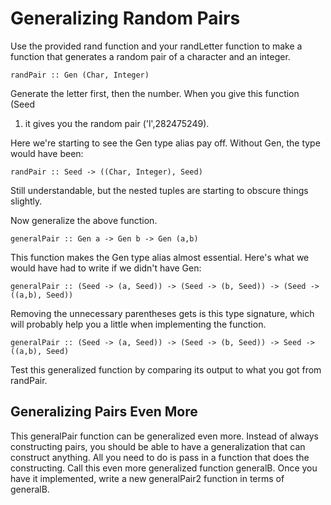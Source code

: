 # Generalizing Random Pairs

Use the provided rand function and your randLetter function to make a function
that generates a random pair of a character and an integer.

    randPair :: Gen (Char, Integer)

Generate the letter first, then the number.  When you give this function (Seed
1) it gives you the random pair ('l',282475249).

Here we're starting to see the Gen type alias pay off.  Without Gen, the type
would have been:

    randPair :: Seed -> ((Char, Integer), Seed)

Still understandable, but the nested tuples are starting to obscure things
slightly.

Now generalize the above function.

    generalPair :: Gen a -> Gen b -> Gen (a,b)

This function makes the Gen type alias almost essential.  Here's what we would
have had to write if we didn't have Gen:

    generalPair :: (Seed -> (a, Seed)) -> (Seed -> (b, Seed)) -> (Seed -> ((a,b), Seed))

Removing the unnecessary parentheses gets is this type signature, which will
probably help you a little when implementing the function.

    generalPair :: (Seed -> (a, Seed)) -> (Seed -> (b, Seed)) -> Seed -> ((a,b), Seed)

Test this generalized function by comparing its output to what you got from
randPair.

## Generalizing Pairs Even More

This generalPair function can be generalized even more.  Instead of always
constructing pairs, you should be able to have a generalization that can
construct anything.  All you need to do is pass in a function that does the
constructing.  Call this even more generalized function generalB.  Once you
have it implemented, write a new generalPair2 function in terms of generalB.

